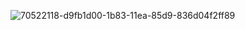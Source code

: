 ![70522118-d9fb1d00-1b83-11ea-85d9-836d04f2ff89](https://user-images.githubusercontent.com/40269387/76675667-2e88bb00-65ff-11ea-99ce-709bcef185dd.png)
